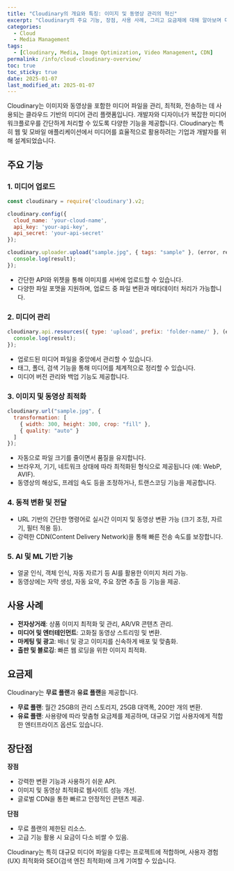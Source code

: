 ```yaml
---
title: "Cloudinary의 개요와 특징: 이미지 및 동영상 관리의 혁신"
excerpt: "Cloudinary의 주요 기능, 장점, 사용 사례, 그리고 요금제에 대해 알아보며 미디어 관리 플랫폼으로서의 가치를 탐구합니다."
categories:
  - Cloud
  - Media Management
tags:
  - [Cloudinary, Media, Image Optimization, Video Management, CDN]
permalink: /info/cloud-cloudinary-overview/ 
toc: true
toc_sticky: true
date: 2025-01-07
last_modified_at: 2025-01-07
---
```


Cloudinary는 이미지와 동영상을 포함한 미디어 파일을 관리, 최적화, 전송하는 데 사용되는 클라우드 기반의 미디어 관리 플랫폼입니다. 개발자와 디자이너가 복잡한 미디어 워크플로우를 간단하게 처리할 수 있도록 다양한 기능을 제공합니다. Cloudinary는 특히 웹 및 모바일 애플리케이션에서 미디어를 효율적으로 활용하려는 기업과 개발자를 위해 설계되었습니다.

## 주요 기능
### 1. 미디어 업로드
```javascript
const cloudinary = require('cloudinary').v2;

cloudinary.config({
  cloud_name: 'your-cloud-name',
  api_key: 'your-api-key',
  api_secret: 'your-api-secret'
});

cloudinary.uploader.upload("sample.jpg", { tags: "sample" }, (error, result) => {
  console.log(result);
});
```
- 간단한 API와 위젯을 통해 이미지를 서버에 업로드할 수 있습니다.  
- 다양한 파일 포맷을 지원하며, 업로드 중 파일 변환과 메타데이터 처리가 가능합니다.

### 2. 미디어 관리
```javascript
cloudinary.api.resources({ type: 'upload', prefix: 'folder-name/' }, (error, result) => {
  console.log(result);
});
```
- 업로드된 미디어 파일을 중앙에서 관리할 수 있습니다.  
- 태그, 폴더, 검색 기능을 통해 미디어를 체계적으로 정리할 수 있습니다.  
- 미디어 버전 관리와 백업 기능도 제공합니다.

### 3. 이미지 및 동영상 최적화
```javascript
cloudinary.url("sample.jpg", {
  transformation: [
    { width: 300, height: 300, crop: "fill" },
    { quality: "auto" }
  ]
});
```
- 자동으로 파일 크기를 줄이면서 품질을 유지합니다.  
- 브라우저, 기기, 네트워크 상태에 따라 최적화된 형식으로 제공됩니다 (예: WebP, AVIF).  
- 동영상의 해상도, 프레임 속도 등을 조정하거나, 트랜스코딩 기능을 제공합니다.

### 4. 동적 변환 및 전달
- URL 기반의 간단한 명령어로 실시간 이미지 및 동영상 변환 가능 (크기 조정, 자르기, 필터 적용 등).  
- 강력한 CDN(Content Delivery Network)을 통해 빠른 전송 속도를 보장합니다.

### 5. AI 및 ML 기반 기능
- 얼굴 인식, 객체 인식, 자동 자르기 등 AI를 활용한 이미지 처리 가능.  
- 동영상에는 자막 생성, 자동 요약, 주요 장면 추출 등 기능을 제공.

## 사용 사례
- **전자상거래**: 상품 이미지 최적화 및 관리, AR/VR 콘텐츠 관리.
- **미디어 및 엔터테인먼트**: 고화질 동영상 스트리밍 및 변환.
- **마케팅 및 광고**: 배너 및 광고 이미지를 신속하게 배포 및 맞춤화.
- **출판 및 블로깅**: 빠른 웹 로딩을 위한 이미지 최적화.

## 요금제
Cloudinary는 **무료 플랜**과 **유료 플랜**을 제공합니다.  
- **무료 플랜**: 월간 25GB의 관리 스토리지, 25GB 대역폭, 200만 개의 변환.  
- **유료 플랜**: 사용량에 따라 맞춤형 요금제를 제공하며, 대규모 기업 사용자에게 적합한 엔터프라이즈 옵션도 있습니다.

## 장단점
**장점**  
- 강력한 변환 기능과 사용하기 쉬운 API.  
- 이미지 및 동영상 최적화로 웹사이트 성능 개선.  
- 글로벌 CDN을 통한 빠르고 안정적인 콘텐츠 제공.

**단점**  
- 무료 플랜의 제한된 리소스.  
- 고급 기능 활용 시 요금이 다소 비쌀 수 있음.

Cloudinary는 특히 대규모 미디어 파일을 다루는 프로젝트에 적합하며, 사용자 경험(UX) 최적화와 SEO(검색 엔진 최적화)에 크게 기여할 수 있습니다.
